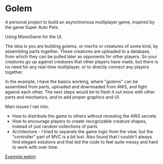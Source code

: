 ﻿# Golem

A personal project to build an asynchronous multiplayer game, inspired by the game Super Auto Pets.

Using MonoGame for the UI.

The idea is you are building golems, or mechs or creatures of some kind, by assembling parts together. These creatures are uploaded to a database, from which they can be pulled later as opponents for other players. So your creatures go up against creatures that other players have made, but there is no need for any real-time multiplayer, or to directly connect any players together.

In the example, I have the basics working, where "golems" can be assembled from parts, uploaded and downloaded from AWS, and fight against each other. The next steps would be to flesh it out more with other parts and mechanics, and to add proper graphics and UI.

Main issues I ran into:
* How to distribute the game to others without revealing the AWS secrets
* How to encourage players to create recognizable creature shapes, instead of just random collections of parts
* Architecture - I tried to separate the game logic from the view, but the "controller" part of MVC is a bit lost. Also found that I couldn't always find elegant solutions and that led the code to feel quite messy and hard to work with over time.

[Example.webm](https://user-images.githubusercontent.com/18452032/213841716-8fc8cbdf-c5a1-438e-8cd1-a213e48f5e53.webm)
